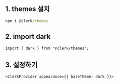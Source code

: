 ## 1. themes 설치
```cmd
npm i @clerk/themes
```
## 2. import dark
```tsx
import { dark } from "@clerk/themes";
```

## 3. 설정하기
```tsx
<ClerkProvider appearance={{ baseTheme: dark }}>
```